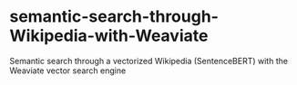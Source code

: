 # semantic-search-through-Wikipedia-with-Weaviate
Semantic search through a vectorized Wikipedia (SentenceBERT) with the Weaviate vector search engine
